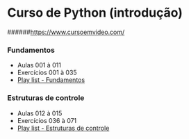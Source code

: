 # Curso de Python (introdução)
######https://www.cursoemvideo.com/
### Fundamentos
*   Aulas 001 à 011
*   Exercícios 001 à 035
*   [Play list - Fundamentos](https://www.youtube.com/playlist?list=PLHz_AreHm4dlKP6QQCekuIPky1CiwmdI6&disable_polymer=true)
### Estruturas de controle
*   Aulas 012 à 015
*   Exercícios 036 à 071
*   [Play list - Estruturas de controle](https://www.youtube.com/playlist?list=PLHz_AreHm4dk_nZHmxxf_J0WRAqy5Czye)
